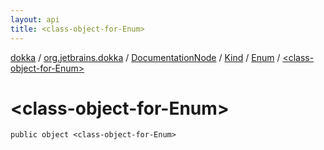 ```yaml
---
layout: api
title: <class-object-for-Enum>
---
```

[dokka](../../../../index.html) / [org.jetbrains.dokka](../../../index.html) / [DocumentationNode](../../index.html) / [Kind](../index.html) / [Enum](index.html) / [&lt;class-object-for-Enum&gt;](_class-object-for-Enum_.html)


# &lt;class-object-for-Enum&gt;



```
public object <class-object-for-Enum>
```

